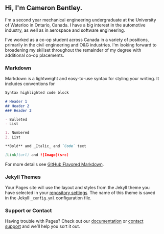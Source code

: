 ## Hi, I'm Cameron Bentley.

I'm a second year mechanical engineering undergraduate at the University of Waterloo in Ontario, Canada. I have a big interest in the automotive industry, as well as in aerospace and software engineering. 

I've worked as a co-op student across Canada in a variety of positions, primarily in the civil engineering and O&G industries. I'm looking forward to broadening my skillset throughout the remainder of my degree with additional co-op placements.

### Markdown

Markdown is a lightweight and easy-to-use syntax for styling your writing. It includes conventions for

```markdown
Syntax highlighted code block

# Header 1
## Header 2
### Header 3

- Bulleted
- List

1. Numbered
2. List

**Bold** and _Italic_ and `Code` text

[Link](url) and ![Image](src)
```

For more details see [GitHub Flavored Markdown](https://guides.github.com/features/mastering-markdown/).

### Jekyll Themes

Your Pages site will use the layout and styles from the Jekyll theme you have selected in your [repository settings](https://github.com/cjbentley/cjbentley.github.io/settings). The name of this theme is saved in the Jekyll `_config.yml` configuration file.

### Support or Contact

Having trouble with Pages? Check out our [documentation](https://help.github.com/categories/github-pages-basics/) or [contact support](https://github.com/contact) and we’ll help you sort it out.
